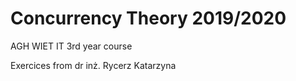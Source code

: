 # Concurrency Theory 2019/2020

AGH WIET IT 3rd year course

Exercices from dr inż. Rycerz Katarzyna
